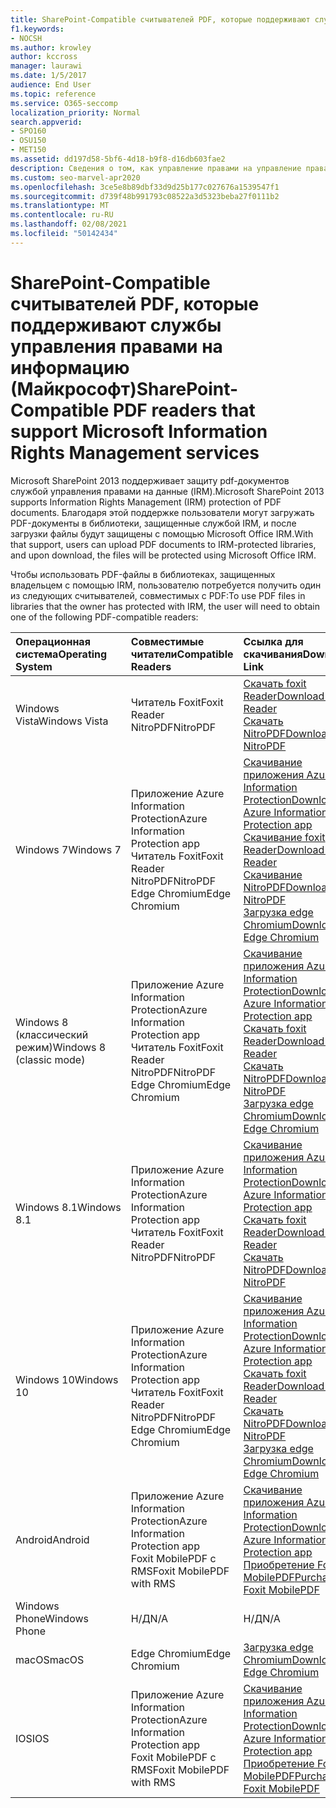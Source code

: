 ```yaml
---
title: SharePoint-Compatible считывателей PDF, которые поддерживают службы управления правами на информацию (Майкрософт)
f1.keywords:
- NOCSH
ms.author: krowley
author: kccross
manager: laurawi
ms.date: 1/5/2017
audience: End User
ms.topic: reference
ms.service: O365-seccomp
localization_priority: Normal
search.appverid:
- SPO160
- OSU150
- MET150
ms.assetid: dd197d58-5bf6-4d18-b9f8-d16db603fae2
description: Сведения о том, как управление правами на управление правами на данные (IRM) защищает PDF-документы, загруженные в библиотеки с защитой IRM в Microsoft SharePoint 2013 и загружаемые из них.
ms.custom: seo-marvel-apr2020
ms.openlocfilehash: 3ce5e8b89dbf33d9d25b177c027676a1539547f1
ms.sourcegitcommit: d739f48b991793c08522a3d5323beba27f0111b2
ms.translationtype: MT
ms.contentlocale: ru-RU
ms.lasthandoff: 02/08/2021
ms.locfileid: "50142434"
---
```

# <a name="sharepoint-compatible-pdf-readers-that-support-microsoft-information-rights-management-services"></a><span data-ttu-id="1fa95-103">SharePoint-Compatible считывателей PDF, которые поддерживают службы управления правами на информацию (Майкрософт)</span><span class="sxs-lookup"><span data-stu-id="1fa95-103">SharePoint-Compatible PDF readers that support Microsoft Information Rights Management services</span></span>

<span data-ttu-id="1fa95-104">Microsoft SharePoint 2013 поддерживает защиту pdf-документов службой управления правами на данные (IRM).</span><span class="sxs-lookup"><span data-stu-id="1fa95-104">Microsoft SharePoint 2013 supports Information Rights Management (IRM) protection of PDF documents.</span></span> <span data-ttu-id="1fa95-105">Благодаря этой поддержке пользователи могут загружать PDF-документы в библиотеки, защищенные службой IRM, и после загрузки файлы будут защищены с помощью Microsoft Office IRM.</span><span class="sxs-lookup"><span data-stu-id="1fa95-105">With that support, users can upload PDF documents to IRM-protected libraries, and upon download, the files will be protected using Microsoft Office IRM.</span></span>
  
<span data-ttu-id="1fa95-106">Чтобы использовать PDF-файлы в библиотеках, защищенных владельцем с помощью IRM, пользователю потребуется получить один из следующих считывателей, совместимых с PDF:</span><span class="sxs-lookup"><span data-stu-id="1fa95-106">To use PDF files in libraries that the owner has protected with IRM, the user will need to obtain one of the following PDF-compatible readers:</span></span>
  
| <span data-ttu-id="1fa95-107">Операционная система</span><span class="sxs-lookup"><span data-stu-id="1fa95-107">Operating System</span></span> | <span data-ttu-id="1fa95-108">Совместимые читатели</span><span class="sxs-lookup"><span data-stu-id="1fa95-108">Compatible Readers</span></span> | <span data-ttu-id="1fa95-109">Ссылка для скачивания</span><span class="sxs-lookup"><span data-stu-id="1fa95-109">Download Link</span></span> |
|:-----|:-----|:-----|
|<span data-ttu-id="1fa95-110">Windows Vista</span><span class="sxs-lookup"><span data-stu-id="1fa95-110">Windows Vista</span></span>  <br/> |<span data-ttu-id="1fa95-111">Читатель Foxit</span><span class="sxs-lookup"><span data-stu-id="1fa95-111">Foxit Reader</span></span>  <br/> <span data-ttu-id="1fa95-112">NitroPDF</span><span class="sxs-lookup"><span data-stu-id="1fa95-112">NitroPDF</span></span>  <br/> |[<span data-ttu-id="1fa95-113">Скачать foxit Reader</span><span class="sxs-lookup"><span data-stu-id="1fa95-113">Download Foxit Reader</span></span>](https://go.microsoft.com/fwlink/?linkid=2139326) <br/> [<span data-ttu-id="1fa95-114">Скачать NitroPDF</span><span class="sxs-lookup"><span data-stu-id="1fa95-114">Download NitroPDF</span></span>](https://go.microsoft.com/fwlink/?linkid=2139327) <br/> |
|<span data-ttu-id="1fa95-115">Windows 7</span><span class="sxs-lookup"><span data-stu-id="1fa95-115">Windows 7</span></span>  <br/> |<span data-ttu-id="1fa95-116">Приложение Azure Information Protection</span><span class="sxs-lookup"><span data-stu-id="1fa95-116">Azure Information Protection app</span></span>  <br/> <span data-ttu-id="1fa95-117">Читатель Foxit</span><span class="sxs-lookup"><span data-stu-id="1fa95-117">Foxit Reader</span></span>  <br/> <span data-ttu-id="1fa95-118">NitroPDF</span><span class="sxs-lookup"><span data-stu-id="1fa95-118">NitroPDF</span></span>  <br/> <span data-ttu-id="1fa95-119">Edge Chromium</span><span class="sxs-lookup"><span data-stu-id="1fa95-119">Edge Chromium</span></span>  <br/>|[<span data-ttu-id="1fa95-120">Скачивание приложения Azure Information Protection</span><span class="sxs-lookup"><span data-stu-id="1fa95-120">Download Azure Information Protection app</span></span>](https://go.microsoft.com/fwlink/?linkid=837797) <br/> [<span data-ttu-id="1fa95-121">Скачивание foxit Reader</span><span class="sxs-lookup"><span data-stu-id="1fa95-121">Download Foxit Reader</span></span>](https://go.microsoft.com/fwlink/?linkid=2139326) <br/> [<span data-ttu-id="1fa95-122">Скачивание NitroPDF</span><span class="sxs-lookup"><span data-stu-id="1fa95-122">Download NitroPDF</span></span>](https://go.microsoft.com/fwlink/?linkid=2139327) <br/> [<span data-ttu-id="1fa95-123">Загрузка edge Chromium</span><span class="sxs-lookup"><span data-stu-id="1fa95-123">Download Edge Chromium</span></span>](https://support.microsoft.com/microsoft-edge/download-the-new-microsoft-edge-based-on-chromium-0f4a3dd7-55df-60f5-739f-00010dba52cf) <br/>|
|<span data-ttu-id="1fa95-124">Windows 8 (классический режим)</span><span class="sxs-lookup"><span data-stu-id="1fa95-124">Windows 8 (classic mode)</span></span>  <br/> |<span data-ttu-id="1fa95-125">Приложение Azure Information Protection</span><span class="sxs-lookup"><span data-stu-id="1fa95-125">Azure Information Protection app</span></span>  <br/> <span data-ttu-id="1fa95-126">Читатель Foxit</span><span class="sxs-lookup"><span data-stu-id="1fa95-126">Foxit Reader</span></span>  <br/> <span data-ttu-id="1fa95-127">NitroPDF</span><span class="sxs-lookup"><span data-stu-id="1fa95-127">NitroPDF</span></span>  <br/> <span data-ttu-id="1fa95-128">Edge Chromium</span><span class="sxs-lookup"><span data-stu-id="1fa95-128">Edge Chromium</span></span>  <br/>|[<span data-ttu-id="1fa95-129">Скачивание приложения Azure Information Protection</span><span class="sxs-lookup"><span data-stu-id="1fa95-129">Download Azure Information Protection app</span></span>](https://go.microsoft.com/fwlink/?linkid=837797) <br/> [<span data-ttu-id="1fa95-130">Скачать foxit Reader</span><span class="sxs-lookup"><span data-stu-id="1fa95-130">Download Foxit Reader</span></span>](https://go.microsoft.com/fwlink/?linkid=2139326) <br/> [<span data-ttu-id="1fa95-131">Скачать NitroPDF</span><span class="sxs-lookup"><span data-stu-id="1fa95-131">Download NitroPDF</span></span>](https://go.microsoft.com/fwlink/?linkid=2139327) <br/> [<span data-ttu-id="1fa95-132">Загрузка edge Chromium</span><span class="sxs-lookup"><span data-stu-id="1fa95-132">Download Edge Chromium</span></span>](https://support.microsoft.com/microsoft-edge/download-the-new-microsoft-edge-based-on-chromium-0f4a3dd7-55df-60f5-739f-00010dba52cf) <br/> |
|<span data-ttu-id="1fa95-133">Windows 8.1</span><span class="sxs-lookup"><span data-stu-id="1fa95-133">Windows 8.1</span></span>  <br/> |<span data-ttu-id="1fa95-134">Приложение Azure Information Protection</span><span class="sxs-lookup"><span data-stu-id="1fa95-134">Azure Information Protection app</span></span>  <br/> <span data-ttu-id="1fa95-135">Читатель Foxit</span><span class="sxs-lookup"><span data-stu-id="1fa95-135">Foxit Reader</span></span>  <br/> <span data-ttu-id="1fa95-136">NitroPDF</span><span class="sxs-lookup"><span data-stu-id="1fa95-136">NitroPDF</span></span>  <br/> |[<span data-ttu-id="1fa95-137">Скачивание приложения Azure Information Protection</span><span class="sxs-lookup"><span data-stu-id="1fa95-137">Download Azure Information Protection app</span></span>](https://go.microsoft.com/fwlink/?linkid=837797) <br/> [<span data-ttu-id="1fa95-138">Скачать foxit Reader</span><span class="sxs-lookup"><span data-stu-id="1fa95-138">Download Foxit Reader</span></span>](https://go.microsoft.com/fwlink/?linkid=2139326) <br/> [<span data-ttu-id="1fa95-139">Скачать NitroPDF</span><span class="sxs-lookup"><span data-stu-id="1fa95-139">Download NitroPDF</span></span>](https://go.microsoft.com/fwlink/?linkid=2139327) <br/> |
|<span data-ttu-id="1fa95-140">Windows 10</span><span class="sxs-lookup"><span data-stu-id="1fa95-140">Windows 10</span></span>  <br/> |<span data-ttu-id="1fa95-141">Приложение Azure Information Protection</span><span class="sxs-lookup"><span data-stu-id="1fa95-141">Azure Information Protection app</span></span>  <br/> <span data-ttu-id="1fa95-142">Читатель Foxit</span><span class="sxs-lookup"><span data-stu-id="1fa95-142">Foxit Reader</span></span>  <br/> <span data-ttu-id="1fa95-143">NitroPDF</span><span class="sxs-lookup"><span data-stu-id="1fa95-143">NitroPDF</span></span>  <br/> <span data-ttu-id="1fa95-144">Edge Chromium</span><span class="sxs-lookup"><span data-stu-id="1fa95-144">Edge Chromium</span></span>  <br/> |[<span data-ttu-id="1fa95-145">Скачивание приложения Azure Information Protection</span><span class="sxs-lookup"><span data-stu-id="1fa95-145">Download Azure Information Protection app</span></span>](https://go.microsoft.com/fwlink/?linkid=837797) <br/> [<span data-ttu-id="1fa95-146">Скачать foxit Reader</span><span class="sxs-lookup"><span data-stu-id="1fa95-146">Download Foxit Reader</span></span>](https://go.microsoft.com/fwlink/?linkid=2139326) <br/> [<span data-ttu-id="1fa95-147">Скачать NitroPDF</span><span class="sxs-lookup"><span data-stu-id="1fa95-147">Download NitroPDF</span></span>](https://go.microsoft.com/fwlink/?linkid=2139327) <br/> [<span data-ttu-id="1fa95-148">Загрузка edge Chromium</span><span class="sxs-lookup"><span data-stu-id="1fa95-148">Download Edge Chromium</span></span>](https://support.microsoft.com/microsoft-edge/download-the-new-microsoft-edge-based-on-chromium-0f4a3dd7-55df-60f5-739f-00010dba52cf) <br/> |
|<span data-ttu-id="1fa95-149">Android</span><span class="sxs-lookup"><span data-stu-id="1fa95-149">Android</span></span>  <br/> |<span data-ttu-id="1fa95-150">Приложение Azure Information Protection</span><span class="sxs-lookup"><span data-stu-id="1fa95-150">Azure Information Protection app</span></span>  <br/> <span data-ttu-id="1fa95-151">Foxit MobilePDF с RMS</span><span class="sxs-lookup"><span data-stu-id="1fa95-151">Foxit MobilePDF with RMS</span></span>  <br/> |[<span data-ttu-id="1fa95-152">Скачивание приложения Azure Information Protection</span><span class="sxs-lookup"><span data-stu-id="1fa95-152">Download Azure Information Protection app</span></span>](https://go.microsoft.com/fwlink/?linkid=836827) <br/> [<span data-ttu-id="1fa95-153">Приобретение Foxit MobilePDF</span><span class="sxs-lookup"><span data-stu-id="1fa95-153">Purchase Foxit MobilePDF</span></span>](https://play.google.com/store/apps/details?id=com.foxit.mobile.pdf.lite) <br/> |
|<span data-ttu-id="1fa95-154">Windows Phone</span><span class="sxs-lookup"><span data-stu-id="1fa95-154">Windows Phone</span></span>  <br/> |<span data-ttu-id="1fa95-155">Н/Д</span><span class="sxs-lookup"><span data-stu-id="1fa95-155">N/A</span></span>  <br/> |<span data-ttu-id="1fa95-156">Н/Д</span><span class="sxs-lookup"><span data-stu-id="1fa95-156">N/A</span></span>  <br/> |
|<span data-ttu-id="1fa95-157">macOS</span><span class="sxs-lookup"><span data-stu-id="1fa95-157">macOS</span></span>  <br/> |<span data-ttu-id="1fa95-158">Edge Chromium</span><span class="sxs-lookup"><span data-stu-id="1fa95-158">Edge Chromium</span></span>  <br/> |[<span data-ttu-id="1fa95-159">Загрузка edge Chromium</span><span class="sxs-lookup"><span data-stu-id="1fa95-159">Download Edge Chromium</span></span>](https://support.microsoft.com/microsoft-edge/download-the-new-microsoft-edge-based-on-chromium-0f4a3dd7-55df-60f5-739f-00010dba52cf)  <br/> |
|<span data-ttu-id="1fa95-160">IOS</span><span class="sxs-lookup"><span data-stu-id="1fa95-160">IOS</span></span>  <br/> |<span data-ttu-id="1fa95-161">Приложение Azure Information Protection</span><span class="sxs-lookup"><span data-stu-id="1fa95-161">Azure Information Protection app</span></span>  <br/> <span data-ttu-id="1fa95-162">Foxit MobilePDF с RMS</span><span class="sxs-lookup"><span data-stu-id="1fa95-162">Foxit MobilePDF with RMS</span></span>  <br/> |[<span data-ttu-id="1fa95-163">Скачивание приложения Azure Information Protection</span><span class="sxs-lookup"><span data-stu-id="1fa95-163">Download Azure Information Protection app</span></span>](https://go.microsoft.com/fwlink/?linkid=836828) <br/> [<span data-ttu-id="1fa95-164">Приобретение Foxit MobilePDF</span><span class="sxs-lookup"><span data-stu-id="1fa95-164">Purchase Foxit MobilePDF</span></span>](https://play.google.com/store/apps/details?id=com.foxit.mobile.pdf.lite) <br/> |
   
